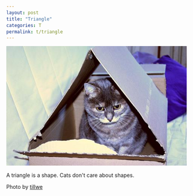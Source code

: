 ```yaml
---
layout: post
title: "Triangle"
categories: T
permalink: t/triangle
---
```


<img src="/images/t/triangle.jpg">

A triangle is a shape. Cats don't care about shapes.

Photo by <a href="http://www.flickr.com/photos/tillwe/334442135/">tillwe</a>